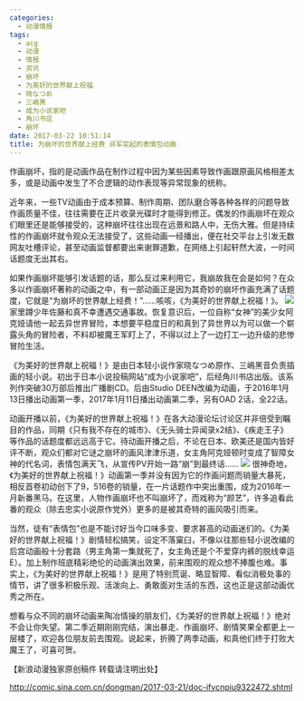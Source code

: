 ```yaml
---
categories:
  - 动漫情报
tags:
  - acg
  - 动漫
  - 情报
  - 资讯
  - 崩坏
  - 为美好的世界献上祝福
  - 晓なつめ
  - 三嶋黑
  - 成为小说家吧
  - 角川书店
  - 崩坏
date: 2017-03-22 10:51:14
title: 为崩坏的世界献上经费 异军突起的表情包动画
---
```

作画崩坏，指的是动画作品在制作过程中因为某些因素导致作画跟原画风格相差太多，或是动画中发生了不合逻辑的动作表现等异常现象的统称。

近年来，一些TV动画由于成本预算、制作周期、团队磨合等各种各样的问题导致作画质量不佳，往往需要在正片收录光碟时才能得到修正。偶发的作画崩坏在观众们眼里还是能够接受的，这种崩坏往往出现在远景和路人中，无伤大雅。但是持续性的作画崩坏就令观众无法接受了，这些动画一经播出，便在社交平台上引发无数网友吐槽评论，甚至动画监督都要出来谢罪道歉，在网络上引起轩然大波，一时间话题度无出其右。

如果作画崩坏能够引发话题的话，那么反过来利用它，我崩故我在会是如何？在众多以作画崩坏著称的动画之中，有一部动画正是因为其奇妙的崩坏作画充满了话题度，它就是“为崩坏的世界献上经费！”……咳咳，《为美好的世界献上祝福！》。
![](http://n.sinaimg.cn/comic/transform/20170321/NSPn-fycnyhm1004781.png)
家里蹲少年佐藤和真不幸遭遇交通事故。恢复意识后，一位自称“女神”的美少女阿克娅请他一起去异世界冒险，本想要平稳度日的和真到了异世界以为可以做一个崭露头角的冒险者，不料却被魔王军盯上了，不得以过上了一边打工一边升级的悲惨冒险生活。

《为美好的世界献上祝福！》是由日本轻小说作家晓なつめ原作、三嶋黑音负责插画的轻小说。初出于日本小说投稿网站“成为小说家吧”，后经角川书店出版。该系列作突破30万部后推出广播剧CD。后由Studio DEEN改编为动画，于2016年1月13日播出动画第一季，2017年1月11日播出动画第二季，另有OAD 2话，全22话。

动画开播以前，《为美好的世界献上祝福！》在各大动漫论坛讨论区并非倍受到瞩目的作品，同期《只有我不存在的城市》、《无头骑士异闻录x2结》、《疾走王子》等作品的话题度都远远高于它。待动画开播之后，不论在日本、欧美还是国内皆好评不断，观众们都对它谜之崩坏的画风津津乐道，女主角阿克娅顿时变成了智障女神的代名词，表情包满天飞，从宣传PV开始一路“崩”到最终话……
![](http://n.sinaimg.cn/comic/transform/20170321/AKYP-fycnyhm1005738.jpg)
很神奇地，《为美好的世界献上祝福！》动画第一季并没有因为它的作画问题而销量大暴死，相反首卷初动创下了9，516卷的销量，在一片话题作中突出重围，成为2016年一月新番黑马。在这里，人物作画崩坏也不叫崩坏了，而戏称为“颜艺”，许多追看此番的观众（除去忠实小说原作党外）更多的是被其奇特的画风吸引而来。

当然，徒有“表情包”也是不能讨好当今口味多变、要求甚高的动画迷们的。《为美好的世界献上祝福！》剧情轻松搞笑，设定不落窠臼，不像以往那些轻小说改编的后宫动画般十分套路（男主角第一集就死了，女主角还是个不爱穿内裤的脱线幸运E）。加上制作班底精彩绝伦的动画演出效果，前来围观的观众想不捧腹也难。事实上，《为美好的世界献上祝福！》是用了特别荒诞、略显智障、看似消极处事的情节，讲了很多积极乐观、活泼向上、勇敢面对生活的东西，这也正是这部动画优秀之所在。

想看与众不同的崩坏动画来陶冶情操的朋友们，《为美好的世界献上祝福！》绝对不会让你失望。第二季近期刚刚完结，演出暴走、作画崩坏、剧情笑果全都更上一层楼了，欢迎各位朋友前去围观。说起来，折腾了两季动画，和真他们终于打败大魔王了，可喜可贺。

【新浪动漫独家原创稿件 转载请注明出处】

http://comic.sina.com.cn/dongman/2017-03-21/doc-ifycnpiu9322472.shtml